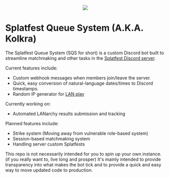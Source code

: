 <p align="center">
  <img src="https://media.discordapp.net/attachments/1066917293935841340/1090347607928340542/ddbecbe2-47ac-4f66-821b-fd20c34f823d.png" />
</p>

# Splatfest Queue System (A.K.A. Kolkra)
The Splatfest Queue System (SQS for short) is a custom Discord bot built to streamline matchmaking and other tasks in the [Splatfest Discord server](https://discord.gg/rhAH6vp).

Current features include:
* Custom webhook messages when members join/leave the server.
* Quick, easy conversion of natural-language dates/times to Discord timestamps.
* Random IP generator for [LAN play](https://github.com/spacemeowx2/switch-lan-play)

Currently working on:
* Automated LANarchy results submission and tracking

Planned features include:
* Strike system (Moving away from vulnerable role-based system)
* Session-based matchmaking system
* Handling server custom Splatfests

This repo is not necessarily intended for you to spin up your own instance. (if you really want to, live long and prosper) It's mainly intended to provide transparency into what makes the bot tick and to provide a quick and easy way to move updated code to production.
